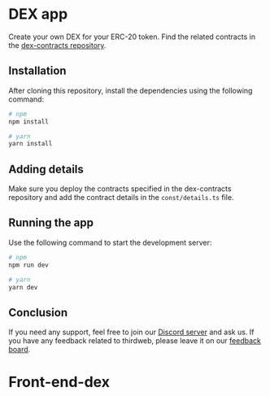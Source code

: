 # DEX app

Create your own DEX for your ERC-20 token. Find the related contracts in the [dex-contracts repository](https://github.com/thirdweb-example/dex-contracts).

## Installation

After cloning this repository, install the dependencies using the following command:

```bash
# npm
npm install

# yarn
yarn install
```

## Adding details

Make sure you deploy the contracts specified in the dex-contracts repository and add the contract details in the `const/details.ts` file.

## Running the app

Use the following command to start the development server:

```bash
# npm
npm run dev

# yarn
yarn dev
```

## Conclusion

If you need any support, feel free to join our [Discord server](https://discord.gg/thirdweb) and ask us. If you have any feedback related to thirdweb, please leave it on our [feedback board](https://feedback.thirdweb.com).
# Front-end-dex
